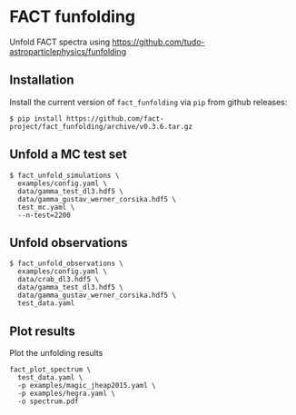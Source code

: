 # FACT funfolding

Unfold FACT spectra using https://github.com/tudo-astroparticlephysics/funfolding

## Installation

Install the current version of `fact_funfolding` via `pip` from github releases:
```
$ pip install https://github.com/fact-project/fact_funfolding/archive/v0.3.6.tar.gz
```


## Unfold a MC test set

```
$ fact_unfold_simulations \
  examples/config.yaml \
  data/gamma_test_dl3.hdf5 \
  data/gamma_gustav_werner_corsika.hdf5 \
  test_mc.yaml \
  --n-test=2200
```

## Unfold observations

```
$ fact_unfold_observations \
  examples/config.yaml \
  data/crab_dl3.hdf5 \
  data/gamma_test_dl3.hdf5 \
  data/gamma_gustav_werner_corsika.hdf5 \
  test_data.yaml
```

## Plot results

Plot the unfolding results

```
fact_plot_spectrum \
  test_data.yaml \
  -p examples/magic_jheap2015.yaml \
  -p examples/hegra.yaml \
  -o spectrum.pdf
```
